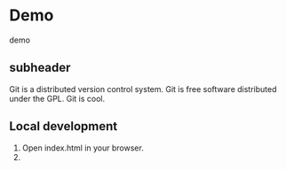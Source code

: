 # Demo

demo

## subheader

Git is a distributed version control system.
Git is free software distributed under the GPL.
Git is cool.

## Local development

1. Open index.html in your browser.
2. 
